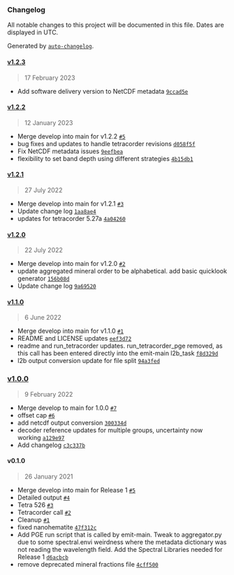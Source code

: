 ### Changelog

All notable changes to this project will be documented in this file. Dates are displayed in UTC.

Generated by [`auto-changelog`](https://github.com/CookPete/auto-changelog).

#### [v1.2.3](https://github.com/emit-sds/emit-sds-l2b/compare/v1.2.2...v1.2.3)

> 17 February 2023

- Add software delivery version to NetCDF metadata [`9ccad5e`](https://github.com/emit-sds/emit-sds-l2b/commit/9ccad5ea1d4b3be29370e3f89a587e26d468d70c)

#### [v1.2.2](https://github.com/emit-sds/emit-sds-l2b/compare/v1.2.1...v1.2.2)

> 12 January 2023

- Merge develop into main for v1.2.2 [`#5`](https://github.com/emit-sds/emit-sds-l2b/pull/5)
- bug fixes and updates to handle tetracorder revisions [`d058f5f`](https://github.com/emit-sds/emit-sds-l2b/commit/d058f5ffb2eff0d2d804ac74b966ca469119ecb0)
- Fix NetCDF metadata issues [`9eefbea`](https://github.com/emit-sds/emit-sds-l2b/commit/9eefbea902199470551b9beb194c6047b1e9367f)
- flexibility to set band depth using different strategies [`4b15db1`](https://github.com/emit-sds/emit-sds-l2b/commit/4b15db1bdfe6b943d1523fd6060a89fe2b5d8459)

#### [v1.2.1](https://github.com/emit-sds/emit-sds-l2b/compare/v1.2.0...v1.2.1)

> 27 July 2022

- Merge develop into main for v1.2.1 [`#3`](https://github.com/emit-sds/emit-sds-l2b/pull/3)
- Update change log [`1aa8ae4`](https://github.com/emit-sds/emit-sds-l2b/commit/1aa8ae420446c616e749f6b69241da47071bcf66)
- updates for tetracorder 5.27a [`4a04260`](https://github.com/emit-sds/emit-sds-l2b/commit/4a0426044e058f3711dad000b8aab4d3b20df2bc)

#### [v1.2.0](https://github.com/emit-sds/emit-sds-l2b/compare/v1.1.0...v1.2.0)

> 22 July 2022

- Merge develop into main for v1.2.0 [`#2`](https://github.com/emit-sds/emit-sds-l2b/pull/2)
- update aggregated mineral order to be alphabetical.  add basic quicklook generator [`156b08d`](https://github.com/emit-sds/emit-sds-l2b/commit/156b08dbf51ed737f182965cd23f44cfc745dc80)
- Update change log [`9a69520`](https://github.com/emit-sds/emit-sds-l2b/commit/9a6952064f35705097b972ea805a712aa9679cc7)

#### [v1.1.0](https://github.com/emit-sds/emit-sds-l2b/compare/v1.0.0...v1.1.0)

> 6 June 2022

- Merge develop into main for v1.1.0 [`#1`](https://github.com/emit-sds/emit-sds-l2b/pull/1)
- README and LICENSE updates [`eef3d72`](https://github.com/emit-sds/emit-sds-l2b/commit/eef3d72a3dd2d1e1cab46d40be9421c98ae54156)
- readme and run_tetracorder updates.  run_tetracorder_pge removed, as this call has been entered directly into the emit-main l2b_task [`f8d329d`](https://github.com/emit-sds/emit-sds-l2b/commit/f8d329d75232e7edaaa794586614f8cba0506c5b)
- l2b output conversion update for file split [`94a3fed`](https://github.com/emit-sds/emit-sds-l2b/commit/94a3fedc4c88d49b97f51f372fff5aa1293c5948)

### [v1.0.0](https://github.com/emit-sds/emit-sds-l2b/compare/v0.1.0...v1.0.0)

> 9 February 2022

- Merge develop to main for 1.0.0 [`#7`](https://github.com/emit-sds/emit-sds-l2b/pull/7)
- offset cap [`#6`](https://github.com/emit-sds/emit-sds-l2b/pull/6)
- add netcdf output conversion [`300334d`](https://github.com/emit-sds/emit-sds-l2b/commit/300334dbb8f25e78b822b9e47af3d6a71c8b64c8)
- decoder reference updates for multiple groups, uncertainty now working [`a129e97`](https://github.com/emit-sds/emit-sds-l2b/commit/a129e9738e8fd637ea084e5ffc7016e34c387cd8)
- Add changelog [`c3c337b`](https://github.com/emit-sds/emit-sds-l2b/commit/c3c337ba5d9bad09cec90f4681e650840d395705)

#### v0.1.0

> 26 January 2021

- Merge develop into main for Release 1 [`#5`](https://github.com/emit-sds/emit-sds-l2b/pull/5)
- Detailed output [`#4`](https://github.com/emit-sds/emit-sds-l2b/pull/4)
- Tetra 526 [`#3`](https://github.com/emit-sds/emit-sds-l2b/pull/3)
- Tetracorder call [`#2`](https://github.com/emit-sds/emit-sds-l2b/pull/2)
- Cleanup [`#1`](https://github.com/emit-sds/emit-sds-l2b/pull/1)
- fixed nanohematite [`47f312c`](https://github.com/emit-sds/emit-sds-l2b/commit/47f312c6f7c1882f2ce3ee6749bf775ed68ef1f6)
- Add PGE run script that is called by emit-main. Tweak to aggregator.py due to some spectral.envi weirdness where the metadata dictionary was not reading the wavelength field. Add the Spectral Libraries needed for Release 1 [`d6acbcb`](https://github.com/emit-sds/emit-sds-l2b/commit/d6acbcb0a5d43d3728847c8686855eb47eae9576)
- remove deprecated mineral fractions file [`4cff500`](https://github.com/emit-sds/emit-sds-l2b/commit/4cff50021e80ca5173176880c4bafb25c742066c)
